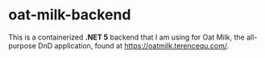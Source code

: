 # oat-milk-backend

This is a containerized **.NET 5** backend that I am using for Oat Milk, the all-purpose DnD application, found at https://oatmilk.terencequ.com/.
